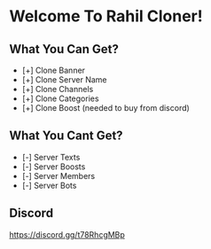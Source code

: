# Welcome To Rahil Cloner!

## What You Can Get?

- [+] Clone Banner
- [+] Clone Server Name
- [+] Clone Channels
- [+] Clone Categories
- [+] Clone Boost (needed to buy from discord)

## What You Cant Get?

- [-] Server Texts
- [-] Server Boosts
- [-] Server Members
- [-] Server Bots

## Discord

https://discord.gg/t78RhcgMBp

